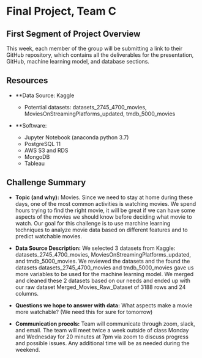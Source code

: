 # Final Project, Team C

## First Segment of Project Overview
This week, each member of the group will be submitting a link to their GitHub repository, which contains all the deliverables for the presentation, GitHub, machine learning model, and database sections.

## Resources
- **Data Source: Kaggle  
  - Potential datasets: datasets_2745_4700_movies, MoviesOnStreamingPlatforms_updated, tmdb_5000_movies

- **Software:  
  - Jupyter Notebook (anaconda python 3.7)  
  - PostgreSQL 11  
  - AWS S3 and RDS  
  - MongoDB  
  - Tableau

## Challenge Summary

- **Topic (and why):** 
Movies. Since we need to stay at home during these days, one of the most common activities is watching movies. We spend hours trying to find the right movie, it will be great if we can have some aspects of the movies we should know before deciding what movie to watch. Our goal for this challenge is to use marchine learning techniques to analyze movie data based on different features and to predict watchable movies.  

- **Data Source Description:**
We selected 3 datasets from Kaggle: datasets_2745_4700_movies, MoviesOnStreamingPlatforms_updated, and tmdb_5000_movies. We reviewed the datasets and the found the datasets datasets_2745_4700_movies and tmdb_5000_movies gave us more variables to be used for the machine learning model. We merged and cleaned these 2 datasets based on our needs and ended up with our raw dataset Merged_Movies_Raw_Dataset of 3188 rows and 24 columns.

- **Questions we hope to answer with data:**
What aspects make a movie more watchable? (We need this for sure for tomorrow)

- **Communication procols:**
Team will communicate through zoom, slack, and email. The team will meet twice a week outside of class Monday and Wednesday for 20 minutes at 7pm via zoom to discuss progress and possible issues. Any additional time will be as needed during the weekend.
